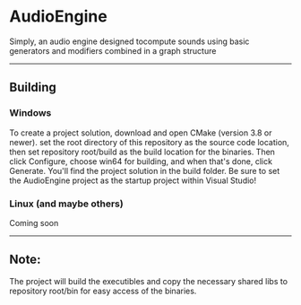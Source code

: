 # AudioEngine

Simply, an audio engine designed tocompute sounds using basic generators and modifiers combined in a graph structure

---
## Building

### Windows

To create a project solution, download and open CMake (version 3.8 or newer). set the root directory of this repository as the source code location, then set repository root/build as the build location for the binaries.
Then click Configure, choose win64 for building, and when that's done, click Generate. You'll find the project solution in the build folder.
Be sure to set the AudioEngine project as the startup project within Visual Studio!

### Linux (and maybe others)

Coming soon

---
## Note:

The project will build the executibles and copy the necessary shared libs to repository root/bin for easy access of the binaries.
